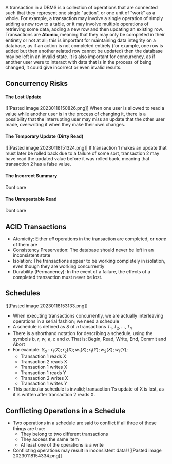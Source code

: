A transaction in a DBMS is a collection of operations that are connected such that they represent one single "action", or one unit of "work" as a whole. For example, a transaction may involve a single operation of simply adding a new row to a table, or it may involve multiple operations of retrieving some data, adding a new row and then updating an existing row. Transactions are **Atomic**, meaning that they may only be completed in their entirety or not at all; this is important for maintaining data integrity on a database, as if an action is not completed entirely (for example, one row is added but then another related row cannot be updated) then the database may be left in an invalid state. It is also important for concurrency, as if another user were to interact with data that is in the process of being changed, it could give incorrect or even invalid results.
## Concurrency Risks
#### The Lost Update
![[Pasted image 20230118150826.png]]
When one user is allowed to read a value while another user is in the process of changing it, there is a possibility that the interrupting user may miss an update that the other user made, overwriting it when they make their own changes.
#### The Temporary Update (Dirty Read)
![[Pasted image 20230118151324.png]]
If transaction 1 makes an update that must later be rolled back due to a failure of some sort, transaction 2 may have read the updated value before it was rolled back, meaning that transaction 2 has a false value. 
#### The Incorrect Summary
Dont care
#### The Unrepeatable Read
Dont care

## ACID Transactions
- Atomicity: Either *all* operations in the transaction are completed, or *none* of them are
- Consistency Preservation: The database should never be left in an inconsistent state
- Isolation: The transactions appear to be working completely in isolation, even though they are working concurrently
- Durability (Permanency): In the event of a failure, the effects of a completed transaction must never be lost.

## Schedules
![[Pasted image 20230118153133.png]]
- When executing transactions concurrently, we are actually interleaving operations in a serial fashion; we need a schedule
- A schedule is defined as $S$ of $n$ transactions $T_1, T_2, \dots, T_n$ 
- There is a shorthand notation for describing a schedule, using the symbols $b$, $r$, $w$, $e$, $c$ and $a$. That is: Begin, Read, Write, End, Commit and Abort
- For example: $S_a:r_1(X);r_2(X);w_1(X);r_1(Y);w_2(X);w_1(Y);$ 
	- Transaction 1 reads X
	- Transaction 2 reads X
	- Transaction 1 writes X
	- Transaction 1 reads Y
	- Transaction 2 writes X
	- Transaction 1 writes Y
- This particular schedule is invalid; transaction 1's update of X is lost, as it is written after transaction 2 reads X.

## Conflicting Operations in a Schedule
- Two operations in a schedule are said to conflict if all three of these things are true:
	- They belong to two different transactions
	- They access the same item
	- At least one of the operations is a write
- Conflicting operations may result in inconsistent data!
![[Pasted image 20230118154334.png]]
